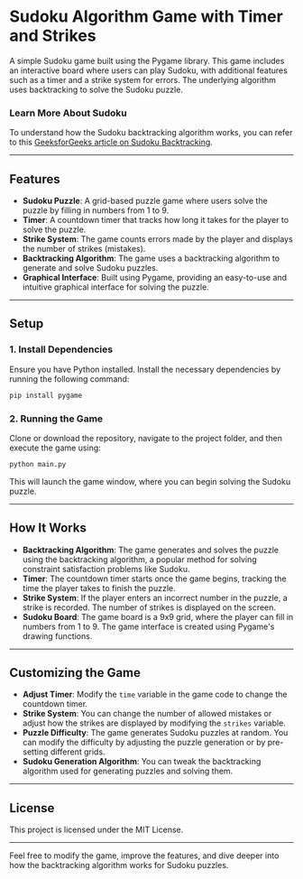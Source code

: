 # **Sudoku Algorithm Game with Timer and Strikes**

A simple Sudoku game built using the Pygame library. This game includes an interactive board where users can play Sudoku, with additional features such as a timer and a strike system for errors. The underlying algorithm uses backtracking to solve the Sudoku puzzle.

### **Learn More About Sudoku**
To understand how the Sudoku backtracking algorithm works, you can refer to this [GeeksforGeeks article on Sudoku Backtracking](https://www.geeksforgeeks.org/sudoku-backtracking-7/).

---

## **Features**

- **Sudoku Puzzle**: A grid-based puzzle game where users solve the puzzle by filling in numbers from 1 to 9.
- **Timer**: A countdown timer that tracks how long it takes for the player to solve the puzzle.
- **Strike System**: The game counts errors made by the player and displays the number of strikes (mistakes).
- **Backtracking Algorithm**: The game uses a backtracking algorithm to generate and solve Sudoku puzzles.
- **Graphical Interface**: Built using Pygame, providing an easy-to-use and intuitive graphical interface for solving the puzzle.

---

## **Setup**

### **1. Install Dependencies**

Ensure you have Python installed. Install the necessary dependencies by running the following command:

```bash
pip install pygame
```

### **2. Running the Game**

Clone or download the repository, navigate to the project folder, and then execute the game using:

```bash
python main.py
```

This will launch the game window, where you can begin solving the Sudoku puzzle.

---

## **How It Works**

- **Backtracking Algorithm**: The game generates and solves the puzzle using the backtracking algorithm, a popular method for solving constraint satisfaction problems like Sudoku.
- **Timer**: The countdown timer starts once the game begins, tracking the time the player takes to finish the puzzle.
- **Strike System**: If the player enters an incorrect number in the puzzle, a strike is recorded. The number of strikes is displayed on the screen.
- **Sudoku Board**: The game board is a 9x9 grid, where the player can fill in numbers from 1 to 9. The game interface is created using Pygame's drawing functions.

---

## **Customizing the Game**

- **Adjust Timer**: Modify the `time` variable in the game code to change the countdown timer.
- **Strike System**: You can change the number of allowed mistakes or adjust how the strikes are displayed by modifying the `strikes` variable.
- **Puzzle Difficulty**: The game generates Sudoku puzzles at random. You can modify the difficulty by adjusting the puzzle generation or by pre-setting different grids.
- **Sudoku Generation Algorithm**: You can tweak the backtracking algorithm used for generating puzzles and solving them.

---

## **License**

This project is licensed under the MIT License.

---

Feel free to modify the game, improve the features, and dive deeper into how the backtracking algorithm works for Sudoku puzzles.

